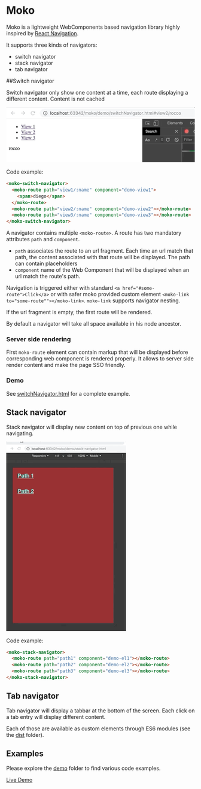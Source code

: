 # Moko

Moko is a lightweight WebComponents based navigation library
highly inspired by [React Navigation](https://reactnavigation.org).

It supports three kinds of navigators:

- switch navigator
- stack navigator
- tab navigator

##Switch navigator

Switch navigator only show one content at a time, each route displaying a different content. Content is not cached

![](./doc/switch-navigator.gif)

Code example:

```html
<moko-switch-navigator>
  <moko-route path="view1/:name" component="demo-view1">
    <span>diego</span>
  </moko-route>
  <moko-route path="view2/:name" component="demo-view2"></moko-route>
  <moko-route path="view3/:name" component="demo-view3"></moko-route>
</moko-switch-navigator>
```

A navigator contains multiple `<moko-route>`. A route has two mandatory attributes `path` and `component`.

- `path` associates the route to an url fragment. Each time an url match that path, the content associated with that route will be displayed. The path can contain placeholders
- `component` name of the Web Component that will be displayed when an url match the route's path.

Navigation is triggered either with standard `<a href="#some-route">Click</a>` or with safer moko provided custom element
`<moko-link to="some-route""></moko-link>`. `moko-link` supports navigator nesting.

If the url fragment is empty, the first route will be rendered.

By default a navigator will take all space available in his node ancestor.

### Server side rendering

First `moko-route` element can contain markup that will be displayed before corresponding web component is rendered properly.
It allows to server side render content and make the page SSO friendly.

### Demo

See [switchNavigator.html](./demo/switchNavigator.html) for a complete example.

## Stack navigator

Stack navigator will display new content on top of previous one while navigating.

![](./doc/stack-navigator.gif)

Code example:

```html
<moko-stack-navigator>
  <moko-route path="path1" component="demo-el1"></moko-route>
  <moko-route path="path2" component="demo-el2"></moko-route>
  <moko-route path="path3" component="demo-el3"></moko-route>
</moko-stack-navigator>
```

## Tab navigator

Tab navigator will display a tabbar at the bottom of the screen. Each click on a tab entry will
display different content.



Each of those are available as custom elements through ES6 modules (see the [dist](https://github.com/dsolimando/moko/tree/master/dist) folder).

## Examples

Please explore the [demo](https://github.com/dsolimando/moko/tree/master/demo) folder to find various code examples.

[Live Demo](https://dsolimando.github.io/moko/demo/demo.html)
